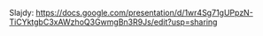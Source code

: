 Slajdy: https://docs.google.com/presentation/d/1wr4Sg71gUPpzN-TiCYktgbC3xAWzhoQ3GwmgBn3R9Js/edit?usp=sharing
